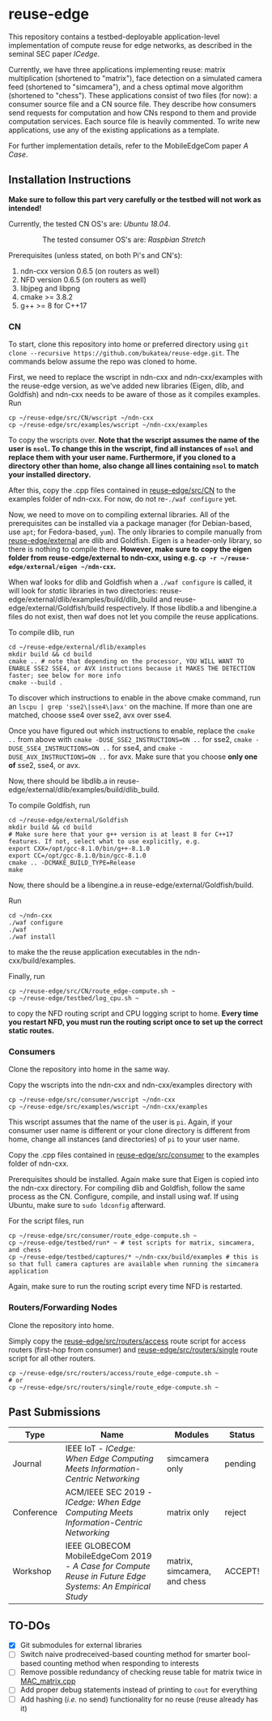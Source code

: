 # reuse-edge
This repository contains a testbed-deployable application-level implementation of compute reuse for edge networks, as described in the seminal SEC paper *ICedge*.

Currently, we have three applications implementing reuse: matrix multiplication (shortened to "matrix"), face detection on a simulated camera feed (shortened to "simcamera"), and a chess optimal move algorithm (shortened to "chess").
These applications consist of two files (for now): a consumer source file and a CN source file. They describe how consumers send requests for computation and how CNs respond to them and provide computation services.
Each source file is heavily commented. To write new applications, use any of the existing applications as a template.

For further implementation details, refer to the MobileEdgeCom paper *A Case*.

## Installation Instructions
**Make sure to follow this part very carefully or the testbed will not work as intended!**

Currently, the tested CN OS's are: *Ubuntu 18.04*.

&nbsp;&nbsp;&nbsp;&nbsp;&nbsp;&nbsp;&nbsp;&nbsp;&nbsp;&nbsp;&nbsp;&nbsp;&nbsp;&nbsp;&nbsp;&nbsp;&nbsp;The tested consumer OS's are: *Raspbian Stretch*

Prerequisites (unless stated, on both Pi's and CN's):
1. ndn-cxx version 0.6.5 (on routers as well)
2. NFD version 0.6.5 (on routers as well)
3. libjpeg and libpng
4. cmake >= 3.8.2
5. g++ >= 8 for C++17

### CN
To start, clone this repository into home or preferred directory using `git clone --recursive https://github.com/bukatea/reuse-edge.git`. The commands below assume the repo was cloned to home.

First, we need to replace the wscript in ndn-cxx and ndn-cxx/examples with the reuse-edge version, as we've added new libraries (Eigen, dlib, and Goldfish) and ndn-cxx needs to be aware of those as it compiles examples.
Run
```
cp ~/reuse-edge/src/CN/wscript ~/ndn-cxx
cp ~/reuse-edge/src/examples/wscript ~/ndn-cxx/examples
```
To copy the wscripts over. **Note that the wscript assumes the name of the user is `nsol`. To change this in the wscript, find all instances of `nsol` and replace them with your user name. Furthermore, if you cloned to a directory other than home, also change all lines containing `nsol` to match your installed directory.**

After this, copy the .cpp files contained in [reuse-edge/src/CN](../master/src/CN) to the examples folder of ndn-cxx. For now, do not re-`./waf configure` yet.

Now, we need to move on to compiling external libraries. All of the prerequisites can be installed via a package manager (for Debian-based, use `apt`; for Fedora-based, `yum`). The only libraries to compile manually from [reuse-edge/external](../master/external) are dlib and Goldfish. Eigen is a header-only library, so there is nothing to compile there. **However, make sure to copy the eigen folder from reuse-edge/external to ndn-cxx, using e.g. `cp -r ~/reuse-edge/external/eigen ~/ndn-cxx`.**

When waf looks for dlib and Goldfish when a `./waf configure` is called, it will look for *static* libraries in two directories: reuse-edge/external/dlib/examples/build/dlib_build and reuse-edge/external/Goldfish/build respectively. If those libdlib.a and libengine.a files do not exist, then waf does not let you compile the reuse applications.

To compile dlib, run
```
cd ~/reuse-edge/external/dlib/examples
mkdir build && cd build
cmake .. # note that depending on the processor, YOU WILL WANT TO ENABLE SSE2 SSE4, or AVX instructions because it MAKES THE DETECTION faster; see below for more info
cmake --build .
```
To discover which instructions to enable in the above cmake command, run an `lscpu | grep 'sse2\|sse4\|avx'` on the machine. If more than one are matched, choose sse4 over sse2, avx over sse4.

Once you have figured out which instructions to enable, replace the `cmake ..` from above with `cmake -DUSE_SSE2_INSTRUCTIONS=ON ..` for sse2, `cmake -DUSE_SSE4_INSTRUCTIONS=ON ..` for sse4, and `cmake -DUSE_AVX_INSTRUCTIONS=ON ..` for avx. Make sure that you choose **only one of** sse2, sse4, or avx.

Now, there should be libdlib.a in reuse-edge/external/dlib/examples/build/dlib_build.

To compile Goldfish, run
```
cd ~/reuse-edge/external/Goldfish
mkdir build && cd build
# Make sure here that your g++ version is at least 8 for C++17 features. If not, select what to use explicitly, e.g.
export CXX=/opt/gcc-8.1.0/bin/g++-8.1.0
export CC=/opt/gcc-8.1.0/bin/gcc-8.1.0
cmake .. -DCMAKE_BUILD_TYPE=Release
make
```

Now, there should be a libengine.a in reuse-edge/external/Goldfish/build.

Run
```
cd ~/ndn-cxx
./waf configure
./waf
./waf install
```
to make the the reuse application executables in the ndn-cxx/build/examples.

Finally, run
```
cp ~/reuse-edge/src/CN/route_edge-compute.sh ~
cp ~/reuse-edge/testbed/log_cpu.sh ~
```
to copy the NFD routing script and CPU logging script to home. **Every time you restart NFD, you must run the routing script once to set up the correct static routes.**

### Consumers
Clone the repository into home in the same way.

Copy the wscripts into the ndn-cxx and ndn-cxx/examples directory with
```
cp ~/reuse-edge/src/consumer/wscript ~/ndn-cxx
cp ~/reuse-edge/src/examples/wscript ~/ndn-cxx/examples
```
This wscript assumes that the name of the user is `pi`. Again, if your consumer user name is different or your clone directory is different from home, change all instances (and directories) of `pi` to your user name.

Copy the .cpp files contained in [reuse-edge/src/consumer](../master/src/consumer) to the examples folder of ndn-cxx.

Prerequisites should be installed. Again make sure that Eigen is copied into the ndn-cxx directory. For compiling dlib and Goldfish, follow the same process as the CN. Configure, compile, and install using waf. If using Ubuntu, make sure to `sudo ldconfig` afterward.

For the script files, run
```
cp ~/reuse-edge/src/consumer/route_edge-compute.sh ~
cp ~/reuse-edge/testbed/run* ~ # test scripts for matrix, simcamera, and chess
cp ~/reuse-edge/testbed/captures/* ~/ndn-cxx/build/examples # this is so that full camera captures are available when running the simcamera application
```
Again, make sure to run the routing script every time NFD is restarted.

### Routers/Forwarding Nodes
Clone the repository into home.

Simply copy the [reuse-edge/src/routers/access](../master/src/routers/access) route script for access routers (first-hop from consumer) and [reuse-edge/src/routers/single](../master/src/routers/single) route script for all other routers.
```
cp ~/reuse-edge/src/routers/access/route_edge-compute.sh ~
# or
cp ~/reuse-edge/src/routers/single/route_edge-compute.sh ~
```

## Past Submissions
| Type | Name | Modules | Status |
| --- | --- | --- | --- |
| Journal | IEEE IoT - *ICedge: When Edge Computing Meets Information-Centric Networking* | simcamera only | pending |
| Conference | ACM/IEEE SEC 2019 - *ICedge: When Edge Computing Meets Information-Centric Networking* | matrix only | reject |
| Workshop | IEEE GLOBECOM MobileEdgeCom 2019 - *A Case for Compute Reuse in Future Edge Systems: An Empirical Study* | matrix, simcamera, and chess | ACCEPT! |

## TO-DOs
- [x] Git submodules for external libraries
- [ ] Switch naive prodreceived-based counting method for smarter bool-based counting method when responding to interests
- [ ] Remove possible redundancy of checking reuse table for matrix twice in [MAC_matrix.cpp](../master/src/CN/MAC_matrix.cpp)
- [ ] Add proper debug statements instead of printing to `cout` for everything
- [ ] Add hashing (*i.e.* no send) functionality for no reuse (reuse already has it)
